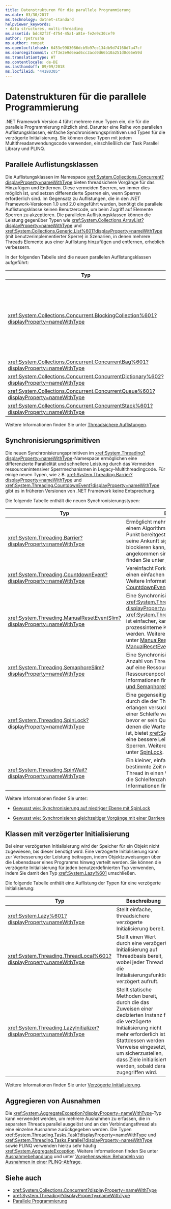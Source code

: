 ```yaml
---
title: Datenstrukturen für die parallele Programmierung
ms.date: 03/30/2017
ms.technology: dotnet-standard
helpviewer_keywords:
- data structures, multi-threading
ms.assetid: bdc82f2f-4754-45a1-a81e-fe2e9c30cef9
author: rpetrusha
ms.author: ronpet
ms.openlocfilehash: 6453e9983086dcb5b97ec134db9d74160d7a47cf
ms.sourcegitcommit: c7f3e2e9d6ead6cc3acd0d66b10a251d0c66e59d
ms.translationtype: HT
ms.contentlocale: de-DE
ms.lasthandoff: 09/09/2018
ms.locfileid: "44180305"
---
```

# <a name="data-structures-for-parallel-programming"></a>Datenstrukturen für die parallele Programmierung
.NET Framework Version 4 führt mehrere neue Typen ein, die für die parallele Programmierung nützlich sind. Darunter eine Reihe von parallelen Auflistungsklassen, einfache Synchronisierungsprimitiven und Typen für die verzögerte Initialisierung. Sie können diese Typen mit jedem Multithreadanwendungscode verwenden, einschließlich der Task Parallel Library und PLINQ.  
  
## <a name="concurrent-collection-classes"></a>Parallele Auflistungsklassen  
 Die Auflistungsklassen im Namespace <xref:System.Collections.Concurrent?displayProperty=nameWithType> bieten threadsichere Vorgänge für das Hinzufügen und Entfernen. Diese vermeiden Sperren, wo immer dies möglich ist, und setzen differenzierte Sperren ein, wenn Sperren erforderlich sind. Im Gegensatz zu Auflistungen, die in den .NET Framework-Versionen 1.0 und 2.0 eingeführt wurden, benötigt die parallele Auflistungsklasse keinen Benutzercode, um beim Zugriff auf Elemente Sperren zu akzeptieren. Die parallelen Auflistungsklassen können die Leistung gegenüber Typen wie <xref:System.Collections.ArrayList?displayProperty=nameWithType> und <xref:System.Collections.Generic.List%601?displayProperty=nameWithType> (mit benutzerimplementierter Sperre) in Szenarien, in denen mehrere Threads Elemente aus einer Auflistung hinzufügen und entfernen, erheblich verbessern.  
  
 In der folgenden Tabelle sind die neuen parallelen Auflistungsklassen aufgeführt:  
  
|Typ|Beschreibung |  
|----------|-----------------|  
|<xref:System.Collections.Concurrent.BlockingCollection%601?displayProperty=nameWithType>|Stellt Sperr- und Begrenzungsfunktionen für threadsichere Auflistungen bereit, die <xref:System.Collections.Concurrent.IProducerConsumerCollection%601?displayProperty=nameWithType> implementieren. Producerthreads werden blockiert, wenn keine Zeitfenster verfügbar sind oder wenn die Auflistung voll ist. Consumerthreads werden blockiert, wenn die Auflistung leer ist. Dieser Typ unterstützt auch nicht blockierenden Zugriff durch Consumer und Producer. <xref:System.Collections.Concurrent.BlockingCollection%601> kann als Basisklasse oder Sicherungsspeicher verwendet werden, um das Blockieren und Binden für jede Auflistungsklasse zu ermöglichen, die <xref:System.Collections.Generic.IEnumerable%601> unterstützt.|  
|<xref:System.Collections.Concurrent.ConcurrentBag%601?displayProperty=nameWithType>|Eine threadsichere Behälterimplementierung, die skalierbare Vorgänge zum Hinzufügen und Abrufen bietet.|  
|<xref:System.Collections.Concurrent.ConcurrentDictionary%602?displayProperty=nameWithType>|Ein paralleler und skalierbarer Wörterbuchtyp|  
|<xref:System.Collections.Concurrent.ConcurrentQueue%601?displayProperty=nameWithType>|Eine parallele und skalierbare FIFO-Warteschlange|  
|<xref:System.Collections.Concurrent.ConcurrentStack%601?displayProperty=nameWithType>|Ein paralleler und skalierbarer LIFO-Stapel|  
  
 Weitere Informationen finden Sie unter [Threadsichere Auflistungen](../../../docs/standard/collections/thread-safe/index.md).  
  
## <a name="synchronization-primitives"></a>Synchronisierungsprimitiven  
 Die neuen Synchronisierungsprimitiven im <xref:System.Threading?displayProperty=nameWithType>-Namespace ermöglichen eine differenzierte Parallelität und schnellere Leistung durch das Vermeiden ressourcenintensiver Sperrmechanismen in Legacy-Multithreadingcode. Für einige neuen Typen, wie z.B. <xref:System.Threading.Barrier?displayProperty=nameWithType> und <xref:System.Threading.CountdownEvent?displayProperty=nameWithType> gibt es in früheren Versionen von .NET Framework keine Entsprechung.  
  
 Die folgende Tabelle enthält die neuen Synchronisierungstypen:  
  
|Typ|Beschreibung |  
|----------|-----------------|  
|<xref:System.Threading.Barrier?displayProperty=nameWithType>|Ermöglicht mehreren Threads, parallel an einem Algorithmus zu arbeiten, indem ein Punkt bereitgestellt wird, an dem jeder Task seine Ankunft signalisieren und dann blockieren kann, bis einige oder alle Tasks angekommen sind. Weitere Informationen finden Sie unter [Barrier](../../../docs/standard/threading/barrier.md).|  
|<xref:System.Threading.CountdownEvent?displayProperty=nameWithType>|Vereinfacht Fork- und Join-Szenarien durch einen einfachen Rendezvousmechanismus. Weitere Informationen finden Sie unter [CountdownEvent](../../../docs/standard/threading/countdownevent.md).|  
|<xref:System.Threading.ManualResetEventSlim?displayProperty=nameWithType>|Eine Synchronisierungsprimitive, ähnlich wie <xref:System.Threading.ManualResetEvent?displayProperty=nameWithType>. <xref:System.Threading.ManualResetEventSlim> ist einfacher, kann aber nur für prozessinterne Kommunikation verwendet werden. Weitere Informationen finden Sie unter [ManualResetEvent and ManualResetEventSlim](../../../docs/standard/threading/manualresetevent-and-manualreseteventslim.md).|  
|<xref:System.Threading.SemaphoreSlim?displayProperty=nameWithType>|Eine Synchronisierungsprimitive, die die Anzahl von Threads beschränkt, die parallel auf eine Ressource oder einen Ressourcenpool zugreifen können. Weitere Informationen finden Sie unter [Semaphore und SemaphoreSlim](../../../docs/standard/threading/semaphore-and-semaphoreslim.md).|  
|<xref:System.Threading.SpinLock?displayProperty=nameWithType>|Eine gegenseitige Ausschlusssperrprimitive, durch die der Thread, der die Sperre zu erlangen versucht, für eine gewisse Zeit in einer Schleife warten (oder *rotieren*) muss, bevor er sein Quantum liefert. In Szenarien, in denen die Wartezeit für die Sperre nur kurz ist, bietet <xref:System.Threading.SpinLock> eine bessere Leistung als andere Arten von Sperren. Weitere Informationen finden Sie unter [SpinLock](../../../docs/standard/threading/spinlock.md).|  
|<xref:System.Threading.SpinWait?displayProperty=nameWithType>|Ein kleiner, einfacher Typ, der für eine bestimmte Zeit rotiert und schließlich den Thread in einen Wartezustand versetzt, wenn die Schleifenzahl überschritten wird.  Weitere Informationen finden Sie unter [SpinWait](../../../docs/standard/threading/spinwait.md).|  
  
 Weitere Informationen finden Sie unter:  
  
-   [Gewusst wie: Synchronisierung auf niedriger Ebene mit SpinLock](../../../docs/standard/threading/how-to-use-spinlock-for-low-level-synchronization.md)  
  
-   [Gewusst wie: Synchronisieren gleichzeitiger Vorgänge mit einer Barriere](../../../docs/standard/threading/how-to-synchronize-concurrent-operations-with-a-barrier.md)  
  
## <a name="lazy-initialization-classes"></a>Klassen mit verzögerter Initialisierung  
 Bei einer verzögerten Initialisierung wird der Speicher für ein Objekt nicht zugewiesen, bis dieser benötigt wird. Eine verzögerte Initialisierung kann zur Verbesserung der Leistung beitragen, indem Objektzuweisungen über die Lebensdauer eines Programms hinweg verteilt werden. Sie können die verzögerte Initialisierung für jeden benutzerdefinierten Typ verwenden, indem Sie damit den Typ <xref:System.Lazy%601> umschließen.  
  
 Die folgende Tabelle enthält eine Auflistung der Typen für eine verzögerte Initialisierung:  
  
|Typ|Beschreibung |  
|----------|-----------------|  
|<xref:System.Lazy%601?displayProperty=nameWithType>|Stellt einfache, threadsichere verzögerte Initialisierung bereit.|  
|<xref:System.Threading.ThreadLocal%601?displayProperty=nameWithType>|Stellt einen Wert durch eine verzögerte Initialisierung auf Threadbasis bereit, wobei jeder Thread die Initialisierungsfunktion verzögert aufruft.|  
|<xref:System.Threading.LazyInitializer?displayProperty=nameWithType>|Stellt statische Methoden bereit, durch die das Zuweisen einer dedizierten Instanz für die verzögerte Initialisierung nicht mehr erforderlich ist. Stattdessen werden Verweise eingesetzt, um sicherzustellen, dass Ziele initialisiert werden, sobald darauf zugegriffen wird.|  
  
 Weitere Informationen finden Sie unter [Verzögerte Initialisierung](../../../docs/framework/performance/lazy-initialization.md).  
  
## <a name="aggregate-exceptions"></a>Aggregieren von Ausnahmen  
 Die <xref:System.AggregateException?displayProperty=nameWithType>-Typ kann verwendet werden, um mehrere Ausnahmen zu erfassen, die in separaten Threads parallel ausgelöst und an den Verbindungsthread als eine einzelne Ausnahme zurückgegeben werden. Die Typen <xref:System.Threading.Tasks.Task?displayProperty=nameWithType> und <xref:System.Threading.Tasks.Parallel?displayProperty=nameWithType> sowie PLINQ verwenden hierzu sehr häufig <xref:System.AggregateException>. Weitere Informationen finden Sie unter [Ausnahmebehandlung](../../../docs/standard/parallel-programming/exception-handling-task-parallel-library.md) und unter [Vorgehensweise: Behandeln von Ausnahmen in einer PLINQ-Abfrage](../../../docs/standard/parallel-programming/how-to-handle-exceptions-in-a-plinq-query.md).  
  
## <a name="see-also"></a>Siehe auch

- <xref:System.Collections.Concurrent?displayProperty=nameWithType>  
- <xref:System.Threading?displayProperty=nameWithType>  
- [Parallele Programmierung](../../../docs/standard/parallel-programming/index.md)
